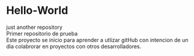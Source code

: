 # Hello-World
just another repository<br>
Primer repositorio de prueba<br>
Este proyecto se inicio para aprender a utlizar gitHub con intencion de un dia colabrorar en proyectos con otros desarrolladores.
